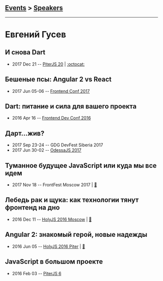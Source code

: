 ## [Events](../README.md) > [Speakers](../speakers.md)
---

# Евгений Гусев

## И снова Dart
- 2017 Dec 21 -- [PiterJS 20](https://www.youtube.com/watch?v=fVgf2bImp6s)   | [:octocat:](https://gist.github.com/bunopus/3c8cc4b950cbcafd61b195a1fbeab6ad) 
## Бешеные псы: Angular 2 vs React
- 2017 Jun 05-06 -- [Frontend Conf 2017](https://www.youtube.com/watch?v=VxZA-2JNx6k)    
## Dart: питание и сила для вашего проекта
- 2016 Apr 16 -- [Frontend Dev Conf 2016](https://www.youtube.com/watch?v=wE7VMBnQ7jY)    
## Дарт...жив?
- 2017 Sep 23-24 -- GDG DevFest Siberia 2017    
- 2017 Jun 30-02 -- [OdessaJS 2017](https://www.youtube.com/watch?v=w-33ulxlDhI)    
## Туманное будущее JavaScript или куда мы все идем
- 2017 Nov 18 -- FrontFest Moscow 2017  | [:notebook:](https://speakerdeck.com/frontfest/vladimir-dashukievich-kvartirnik)  
## Лебедь рак и щука: как технологии тянут фронтенд на дно
- 2016 Dec 11 -- [HolyJS 2016 Moscow](https://www.youtube.com/watch?v=jPbqeSSDuug)  | [:notebook:](https://bunopus.github.io/presentation-frontend-singularity/#/)  
## Angular 2: знакомый герой, новые надежды
- 2016 Jun 05 -- [HolyJS 2016 Piter](https://www.youtube.com/watch?v=G2cedTpDu8A)  | [:notebook:](http://bunopus.github.io/presentation-angular-2)  
## JavaScript в большом проекте
- 2016 Feb 03 -- [PiterJS 6](https://www.youtube.com/watch?v=Ak6dI1_ZaEI)    
